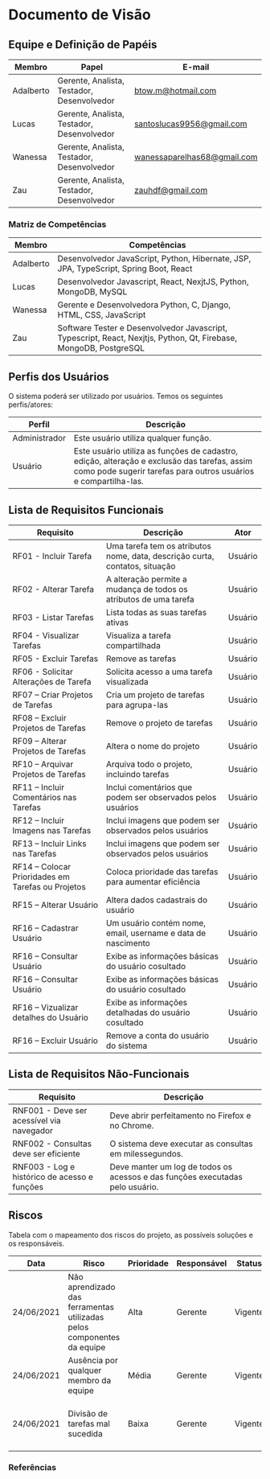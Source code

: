# Documento de Visão

## Equipe e Definição de Papéis

| Membro    | Papel                                      | E-mail                      |
| --------- | ------------------------------------------ | --------------------------- |
| Adalberto | Gerente, Analista, Testador, Desenvolvedor | btow.m@hotmail.com          |
| Lucas     | Gerente, Analista, Testador, Desenvolvedor | santoslucas9956@gmail.com   |
| Wanessa   | Gerente, Analista, Testador, Desenvolvedor | wanessaparelhas68@gmail.com |
| Zau       | Gerente, Analista, Testador, Desenvolvedor | zauhdf@gmail.com            |

### Matriz de Competências

| Membro    | Competências                                                                                                      |
| --------- | ----------------------------------------------------------------------------------------------------------------- |
| Adalberto | Desenvolvedor JavaScript, Python, Hibernate, JSP, JPA, TypeScript, Spring Boot, React                             |
| Lucas     | Desenvolvedor Javascript, React, NexjtJS, Python, MongoDB, MySQL                                                  |
| Wanessa   | Gerente e Desenvolvedora Python, C, Django, HTML, CSS, JavaScript                                                 |
| Zau       | Software Tester e Desenvolvedor Javascript, Typescript, React, Nexjtjs, Python, Qt, Firebase, MongoDB, PostgreSQL |

## Perfis dos Usuários

O sistema poderá ser utilizado por usuários. Temos os seguintes perfis/atores:

| Perfil        | Descrição                                                                                                                                                      |
| ------------- | -------------------------------------------------------------------------------------------------------------------------------------------------------------- |
| Administrador | Este usuário utiliza qualquer função.                                                                                                                          |
| Usuário       | Este usuário utiliza as funções de cadastro, edição, alteração e exclusão das tarefas, assim como pode sugerir tarefas para outros usuários e compartilha-las. |

## Lista de Requisitos Funcionais

| Requisito                                         | Descrição                                                                   | Ator    |
| ------------------------------------------------- | --------------------------------------------------------------------------- | ------- |
| RF01 - Incluir Tarefa                             | Uma tarefa tem os atributos nome, data, descrição curta, contatos, situação | Usuário |
| RF02 - Alterar Tarefa                             | A alteração permite a mudança de todos os atributos de uma tarefa           | Usuário |
| RF03 - Listar Tarefas                             | Lista todas as suas tarefas ativas                                          | Usuário |
| RF04 - Visualizar Tarefas                         | Visualiza a tarefa compartilhada                                            | Usuário |
| RF05 - Excluir Tarefas                            | Remove as tarefas                                                           | Usuário |
| RF06 - Solicitar Alterações de Tarefa             | Solicita acesso a uma tarefa visualizada                                    | Usuário |
| RF07 – Criar Projetos de Tarefas                  | Cria um projeto de tarefas para agrupa-las                                  | Usuário |
| RF08 – Excluir Projetos de Tarefas                | Remove o projeto de tarefas                                                 | Usuário |
| RF09 – Alterar Projetos de Tarefas                | Altera o nome do projeto                                                    | Usuário |
| RF10 – Arquivar Projetos de Tarefas               | Arquiva todo o projeto, incluindo tarefas                                   | Usuário |
| RF11 – Incluir Comentários nas Tarefas            | Inclui comentários que podem ser observados pelos usuários                  | Usuário |
| RF12 – Incluir Imagens nas Tarefas                | Inclui imagens que podem ser observados pelos usuários                      | Usuário |
| RF13 – Incluir Links nas Tarefas                  | Inclui imagens que podem ser observados pelos usuários                      | Usuário |
| RF14 – Colocar Prioridades em Tarefas ou Projetos | Coloca prioridade das tarefas para aumentar eficiência                      | Usuário |
| RF15 – Alterar Usuário                            | Altera dados cadastrais do usuário                                          | Usuário |
| RF16 – Cadastrar Usuário                          | Um usuário contém nome, email, username e data de nascimento                                           | Usuário |
| RF16 – Consultar Usuário                          | Exibe as informações básicas do usuário cosultado                                           | Usuário |
| RF16 – Consultar Usuário                          | Exibe as informações básicas do usuário cosultado                                           | Usuário |
| RF16 – Vizualizar detalhes do Usuário                          | Exibe as informações detalhadas do usuário cosultado                                           | Usuário |
| RF16 – Excluir Usuário                          | Remove a conta do usuário do sistema                                           | Usuário |

## Lista de Requisitos Não-Funcionais

| Requisito                                    | Descrição                                                                     |
| -------------------------------------------- | ----------------------------------------------------------------------------- |
| RNF001 - Deve ser acessível via navegador    | Deve abrir perfeitamento no Firefox e no Chrome.                              |
| RNF002 - Consultas deve ser eficiente        | O sistema deve executar as consultas em milessegundos.                        |
| RNF003 - Log e histórico de acesso e funções | Deve manter um log de todos os acessos e das funções executadas pelo usuário. |

## Riscos

Tabela com o mapeamento dos riscos do projeto, as possíveis soluções e os responsáveis.

| Data       | Risco                                                                  | Prioridade | Responsável | Status  | Providência/Solução                                            |
| ---------- | ---------------------------------------------------------------------- | ---------- | ----------- | ------- | -------------------------------------------------------------- |
| 24/06/2021 | Não aprendizado das ferramentas utilizadas pelos componentes da equipe | Alta       | Gerente     | Vigente | Reforçar estudos sobre as ferramentas.                         |
| 24/06/2021 | Ausência por qualquer membro da equipe                                 | Média      | Gerente     | Vigente | Planejar o cronograma tendo em base a agenda dos membros.      |
| 24/06/2021 | Divisão de tarefas mal sucedida                                        | Baixa      | Gerente     | Vigente | Acompanhar de perto o desenvolvimento de cada membro da equipe |

### Referências
